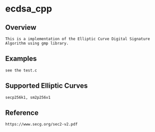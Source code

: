 # ecdsa_cpp
## Overview
    This is a implementation of the Elliptic Curve Digital Signature Algorithm using gmp library.
## Examples
    see the test.c
## Supported  Elliptic Curves
    secp256k1, sm2p256v1
## Reference
    https://www.secg.org/sec2-v2.pdf

